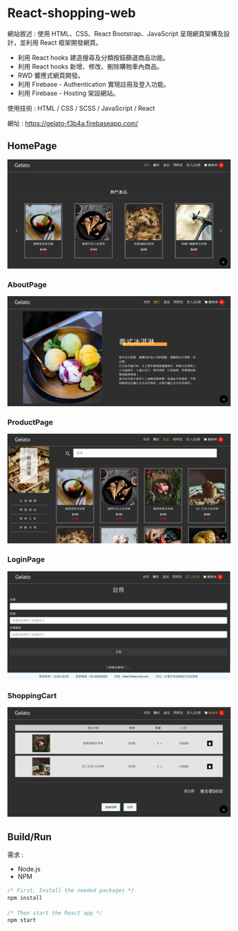 # React-shopping-web

網站敘述 :
使用 HTML、CSS、React Bootstrap、JavaScript 呈現網頁架構及設計，並利用 React 框架開發網頁。

- 利用 React hooks 建造搜尋及分類按鈕篩選商品功能。
- 利用 React hooks 新增、修改、刪除購物車內商品。
- RWD 響應式網頁開發。
- 利用 Firebase - Authentication 實現註冊及登入功能。
- 利用 Firebase - Hosting 架設網站。

使用技術 : HTML / CSS / SCSS / JavaScript / React


網址 : https://gelato-f3b4a.firebaseapp.com/

## HomePage

![image](https://github.com/KZrsn/react-shopping-cart/blob/main/homePage.png)

### AboutPage

![image](https://github.com/KZrsn/react-shopping-cart/blob/main/aboutPage.png)

### ProductPage

![image](https://github.com/KZrsn/react-shopping-cart/blob/main/ProductPage.png)

### LoginPage

![image](https://github.com/KZrsn/react-shopping-cart/blob/main/LoginPage.png)

### ShoppingCart

![image](https://github.com/KZrsn/react-shopping-cart/blob/main/ShoppingCart.png)

## Build/Run

需求 :
- Node.js
- NPM

```JavaScript
/* First, Install the needed packages */
npm install

/* Then start the React app */
npm start
```
